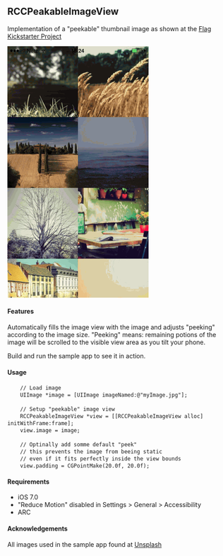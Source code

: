 ## RCCPeakableImageView

Implementation of a "peekable" thumbnail image as shown 
at the [Flag Kickstarter Project](https://www.kickstarter.com/projects/1306413684/flag-the-app-that-prints-and-mails-your-photos-for)

![ ](Documentation/images/imageview.gif)

#### Features

Automatically fills the image view with the image and adjusts "peeking" according to the image size. "Peeking" means: remaining potions of the image will be scrolled to the visible view area as you tilt your phone.

Build and run the sample app to see it in action.

#### Usage

```
	// Load image
    UIImage *image = [UIImage imageNamed:@"myImage.jpg"];

    // Setup "peekable" image view
    RCCPeakableImageView *view = [[RCCPeakableImageView alloc] initWithFrame:frame];
    view.image = image;
    
    // Optinally add somme default "peek" 
    // this prevents the image from beeing static
    // even if it fits perfectly inside the view bounds
    view.padding = CGPointMake(20.0f, 20.0f);

```

#### Requirements

* iOS 7.0
* "Reduce Motion" disabled in Settings > General > Accessibility
* ARC

#### Acknowledgements

All images used in the sample app found at [Unsplash](http://unsplash.com/)